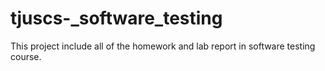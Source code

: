 # tjuscs-_software_testing
This project include all of the homework and lab report in software testing course.

